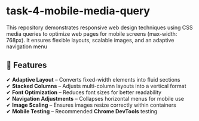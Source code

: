 # task-4-mobile-media-query
This repository demonstrates responsive web design techniques using CSS media queries to optimize web pages for mobile screens (max-width: 768px). It ensures flexible layouts, scalable images, and an adaptive navigation menu
## 🚀 Features
✔ **Adaptive Layout** – Converts fixed-width elements into fluid sections  
✔ **Stacked Columns** – Adjusts multi-column layouts into a vertical format  
✔ **Font Optimization** – Reduces font sizes for better readability  
✔ **Navigation Adjustments** – Collapses horizontal menus for mobile use  
✔ **Image Scaling** – Ensures images resize correctly within containers  
✔ **Mobile Testing** – Recommended **Chrome DevTools** testing  
